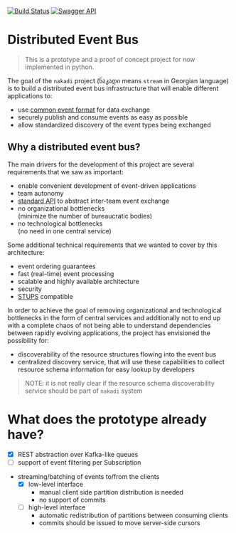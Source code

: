 [![Build Status](https://travis-ci.org/zalando/nakadi.svg)](https://travis-ci.org/zalando/nakadi) [![Swagger API](http://online.swagger.io/validator?url=https://raw.githubusercontent.com/zalando/nakadi/master/nakadi/swagger.yaml)](http://editor.swagger.io/#/?import=https://raw.githubusercontent.com/zalando/nakadi/master/nakadi/swagger.yaml)

Distributed Event Bus
=====================

> This is a prototype and a proof of concept project for now implemented in python.

The goal of the `nakadi` project (ნაკადი means `stream` in Georgian language) is to build a distributed event bus infrastructure that will enable different applications to:

* use [common event format](/docs/EventSchema.md) for data exchange
* securely publish and consume events as easy as possible
* allow standardized discovery of the event types being exchanged

Why a distributed event bus?
----------------------------

The main drivers for the development of this project are several requirements that we saw as important:

* enable convenient development of event-driven applications
* team autonomy
* [standard API](/nakadi/swagger.yaml) to abstract inter-team event exchange
* no organizational bottlenecks  
  (minimize the number of bureaucratic bodies)
* no technological bottlenecks  
  (no need in one central service)

Some additional technical requirements that we wanted to cover by this architecture:

* event ordering guarantees
* fast (real-time) event processing
* scalable and highly available architecture
* security
* [STUPS](https://stups.io/) compatible

In order to achieve the goal of removing organizational and technological bottlenecks in the form of central services and additionally not to end up with a complete chaos of not being able to understand dependencies between rapidly evolving applications, the project has envisioned the possibility for:

* discoverability of the resource structures flowing into the event bus
* centralized discovery service, that will use these capabilities to collect resource schema information for easy lookup by developers

> NOTE: it is not really clear if the resource schema discoverability service should be part of `nakadi` system

What does the prototype already have?
=====================================

* [x] REST abstraction over Kafka-like queues
* [ ] support of event filtering per Subscription
* streaming/batching of events to/from the clients
  * [x] low-level interface
    * manual client side partition distribution is needed
    * no support of commits
  * [ ] high-level interface
    * automatic redistribution of partitions between consuming clients
    * commits should be issued to move server-side cursors
